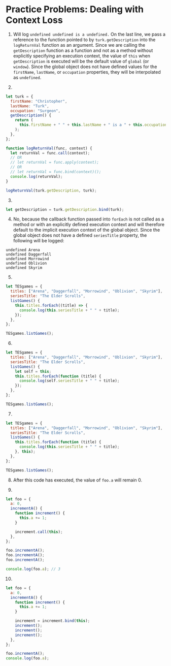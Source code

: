 # Practice Problems: Dealing with Context Loss

1. Will log `undefined undefined is a undefined.` On the last line, we pass a reference to the function pointed to by `turk.getDescription` into the `logReturnVal` function as an argument. Since we are calling the `getDescription` function as a function and not as a method without explicitly specifying an execution context, the value of `this` when `getDescription` is executed will be the default value of `global` (or `window`). Since the global object does not have defined values for the `firstName`, `lastName`, or `occupation` properties, they will be interpolated as `undefined`.

2.

```js
let turk = {
  firstName: "Christopher",
  lastName: "Turk",
  occupation: "Surgeon",
  getDescription() {
    return (
      this.firstName + " " + this.lastName + " is a " + this.occupation + "."
    );
  },
};

function logReturnVal(func, context) {
  let returnVal = func.call(context);
  // OR
  // let returnVal = func.apply(context);
  // OR
  // let returnVal = func.bind(context)();
  console.log(returnVal);
}

logReturnVal(turk.getDescription, turk);
```

3.

```js
let getDescription = turk.getDescription.bind(turk);
```

4. No, because the callback function passed into `forEach` is not called as a method or with an explicitly defined execution context and will therefore default to the implicit execution context of the global object. Since the global object does not have a defined `seriesTitle` property, the following will be logged:

```
undefined Arena
undefined Daggerfall
undefined Morrowind
undefined Oblivion
undefined Skyrim
```

5.

```js
let TESgames = {
  titles: ["Arena", "Daggerfall", "Morrowind", "Oblivion", "Skyrim"],
  seriesTitle: "The Elder Scrolls",
  listGames() {
    this.titles.forEach((title) => {
      console.log(this.seriesTitle + " " + title);
    });
  },
};

TESgames.listGames();
```

6.

```js
let TESgames = {
  titles: ["Arena", "Daggerfall", "Morrowind", "Oblivion", "Skyrim"],
  seriesTitle: "The Elder Scrolls",
  listGames() {
    let self = this;
    this.titles.forEach(function (title) {
      console.log(self.seriesTitle + " " + title);
    });
  },
};

TESgames.listGames();
```

7.

```js
let TESgames = {
  titles: ["Arena", "Daggerfall", "Morrowind", "Oblivion", "Skyrim"],
  seriesTitle: "The Elder Scrolls",
  listGames() {
    this.titles.forEach(function (title) {
      console.log(this.seriesTitle + " " + title);
    }, this);
  },
};

TESgames.listGames();
```

8. After this code has executed, the value of `foo.a` will remain 0.

9.

```js
let foo = {
  a: 0,
  incrementA() {
    function increment() {
      this.a += 1;
    }

    increment.call(this);
  },
};

foo.incrementA();
foo.incrementA();
foo.incrementA();

console.log(foo.a); // 3
```

10.

```js
let foo = {
  a: 0,
  incrementA() {
    function increment() {
      this.a += 1;
    }

    increment = increment.bind(this);
    increment();
    increment();
    increment();
  },
};

foo.incrementA();
console.log(foo.a);
```
